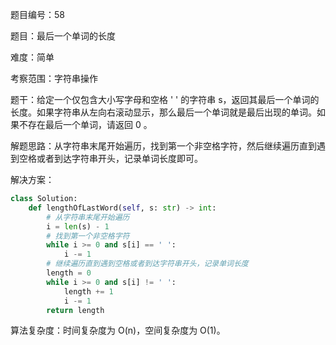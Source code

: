 题目编号：58

题目：最后一个单词的长度

难度：简单

考察范围：字符串操作

题干：给定一个仅包含大小写字母和空格 ' ' 的字符串 s，返回其最后一个单词的长度。如果字符串从左向右滚动显示，那么最后一个单词就是最后出现的单词。如果不存在最后一个单词，请返回 0 。

解题思路：从字符串末尾开始遍历，找到第一个非空格字符，然后继续遍历直到遇到空格或者到达字符串开头，记录单词长度即可。

解决方案：

```python
class Solution:
    def lengthOfLastWord(self, s: str) -> int:
        # 从字符串末尾开始遍历
        i = len(s) - 1
        # 找到第一个非空格字符
        while i >= 0 and s[i] == ' ':
            i -= 1
        # 继续遍历直到遇到空格或者到达字符串开头，记录单词长度
        length = 0
        while i >= 0 and s[i] != ' ':
            length += 1
            i -= 1
        return length
```

算法复杂度：时间复杂度为 O(n)，空间复杂度为 O(1)。